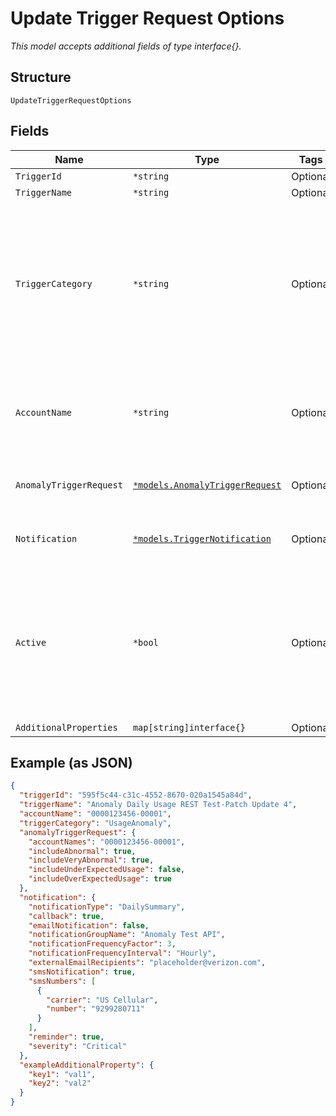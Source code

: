 
# Update Trigger Request Options

*This model accepts additional fields of type interface{}.*

## Structure

`UpdateTriggerRequestOptions`

## Fields

| Name | Type | Tags | Description |
|  --- | --- | --- | --- |
| `TriggerId` | `*string` | Optional | Trigger ID. |
| `TriggerName` | `*string` | Optional | Trigger name. |
| `TriggerCategory` | `*string` | Optional | This is the value to use in the request body to detect anomalous behaivior. The values in this table will only be relevant when this parameter is set to this value. |
| `AccountName` | `*string` | Optional | Account name.<br><br>**Constraints**: *Minimum Length*: `3`, *Maximum Length*: `32` |
| `AnomalyTriggerRequest` | [`*models.AnomalyTriggerRequest`](../../doc/models/anomaly-trigger-request.md) | Optional | The details of the UsageAnomaly trigger. |
| `Notification` | [`*models.TriggerNotification`](../../doc/models/trigger-notification.md) | Optional | The notification details of the trigger. |
| `Active` | `*bool` | Optional | Indicates anomaly detection is active<br />True - Anomaly detection is active.<br />False - Anomaly detection is not active. |
| `AdditionalProperties` | `map[string]interface{}` | Optional | - |

## Example (as JSON)

```json
{
  "triggerId": "595f5c44-c31c-4552-8670-020a1545a84d",
  "triggerName": "Anomaly Daily Usage REST Test-Patch Update 4",
  "accountName": "0000123456-00001",
  "triggerCategory": "UsageAnomaly",
  "anomalyTriggerRequest": {
    "accountNames": "0000123456-00001",
    "includeAbnormal": true,
    "includeVeryAbnormal": true,
    "includeUnderExpectedUsage": false,
    "includeOverExpectedUsage": true
  },
  "notification": {
    "notificationType": "DailySummary",
    "callback": true,
    "emailNotification": false,
    "notificationGroupName": "Anomaly Test API",
    "notificationFrequencyFactor": 3,
    "notificationFrequencyInterval": "Hourly",
    "externalEmailRecipients": "placeholder@verizon.com",
    "smsNotification": true,
    "smsNumbers": [
      {
        "carrier": "US Cellular",
        "number": "9299280711"
      }
    ],
    "reminder": true,
    "severity": "Critical"
  },
  "exampleAdditionalProperty": {
    "key1": "val1",
    "key2": "val2"
  }
}
```

